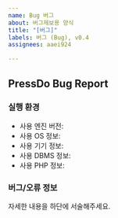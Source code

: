 ```yaml
---
name: Bug 버그
about: 버그제보용 양식
title: "[버그]"
labels: 버그 (Bug), v0.4
assignees: aaei924

---
```


## PressDo Bug Report
### 실행 환경
- 사용 엔진 버전:
- 사용 OS 정보:
- 사용 기기 정보:
- 사용 DBMS 정보:
- 사용 PHP 정보:

### 버그/오류 정보
자세한 내용을 하단에 서술해주세요.
